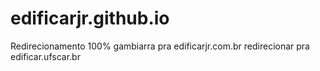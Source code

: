 # edificarjr.github.io

Redirecionamento 100% gambiarra pra edificarjr.com.br redirecionar pra edificar.ufscar.br  
